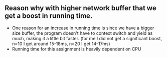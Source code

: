 ## Reason why with higher network buffer that we get a boost in running time.
- One reason for an increase in running time is since we have a bigger size buffer, the 
program doesn't have to context switch and yield as much, making it a little bit faster.
(for me I did not get a significant boost, n=10 I get around 15-18ms, n=20 I get 14-17ms)
- Running time for this assignment is heavily dependent on CPU